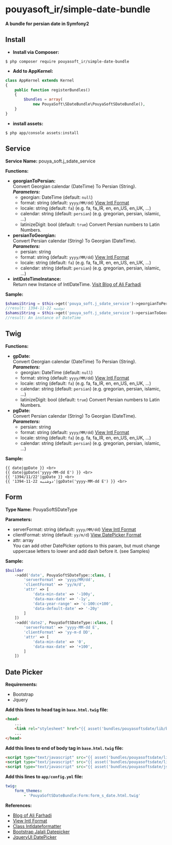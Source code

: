 pouyasoft_ir/simple-date-bundle
========================
**A bundle for persian date in Symfony2**

Install
--------------
- **Install via Composer:**

```
$ php composer require pouyasoft_ir/simple-date-bundle
```

- **Add to AppKernel:**

```php
class AppKernel extends Kernel
{
    public function registerBundles()
    {
        $bundles = array(
            new PouyaSoft\SDateBundle\PouyaSoftSDateBundle(),
    }
}
```

- **install assets:** 

```
$ php app/console assets:install
```

Service
--------------
**Service Name:** pouya_soft.j_sdate_service

**Functions:**
* **georgianToPersian:**  
    Convert Georgian calendar (DateTime) To Persian (String).  
    ***Parameters:***  
    * georgian: DateTime (default: `null`)
    * format: string (default: `yyyy/MM/dd`) [View Intl Format](http://userguide.icu-project.org/formatparse/datetime)
    * locale: string (default: `fa`) (e.g. fa, fa_IR, en, en_US, en_UK, ...)
    * calendar: string (default: `persian`) (e.g. gregorian, persian, islamic, ...)
    * latinizeDigit: bool (default: `true`) Convert Persian numbers to Latin Numbers.
* **persianToGeorgian:**  
    Convert Persian calendar (String) To Georgian (DateTime).  
    ***Parameters:***  
    * persian: string
    * format: string (default: `yyyy/MM/dd`) [View Intl Format](http://userguide.icu-project.org/formatparse/datetime)
    * locale: string (default: `fa`) (e.g. fa, fa_IR, en, en_US, en_UK, ...)
    * calendar: string (default: `persian`) (e.g. gregorian, persian, islamic, ...)
* **intlDateTimeInstance:**  
    Return new Instance of IntlDateTime. [Visit Blog of Ali Farhadi](http://farhadi.ir/blog/1389/02/10/persian-calendar-for-php-53/)

**Sample:**
```php
$shamsiString = $this->get('pouya_soft.j_sdate_service')->georgianToPersian(new \DateTime(), 'yyyy-MM-dd E');
//result: 1394-11-22 دوشنبه
$shamsiString = $this->get('pouya_soft.j_sdate_service')->persianToGeorgian('1394-11-22 دوشنبه', 'yyyy-MM-dd E');
//result: An instance of DateTime
```

Twig
--------------
**Functions:**  
* **gpDate:**  
    Convert Georgian calendar (DateTime) To Persian (String).  
    ***Parameters:***  
    * georgian: DateTime (default: `null`)
    * format: string (default: `yyyy/MM/dd`) [View Intl Format](http://userguide.icu-project.org/formatparse/datetime)
    * locale: string (default: `fa`) (e.g. fa, fa_IR, en, en_US, en_UK, ...)
    * calendar: string (default: `persian`) (e.g. gregorian, persian, islamic, ...)
    * latinizeDigit: bool (default: `true`) Convert Persian numbers to Latin Numbers.
* **pgDate:**  
    Convert Persian calendar (String) To Georgian (DateTime).  
    ***Parameters:***  
    * persian: string
    * format: string (default: `yyyy/MM/dd`) [View Intl Format](http://userguide.icu-project.org/formatparse/datetime)
    * locale: string (default: `fa`) (e.g. fa, fa_IR, en, en_US, en_UK, ...)
    * calendar: string (default: `persian`) (e.g. gregorian, persian, islamic, ...)

**Sample:**
```twig
{{ date|gpDate }} <br>
{{ date|gpDate('yyyy-MM-dd E') }} <br>
{{ '1394/11/22'|gpDate }} <br>
{{ '1394-11-22 دوشنبه'|gpDate('yyyy-MM-dd E') }} <br>
```

Form
--------------
**Type Name:** PouyaSoftSDateType  

**Parameters:**
* serverFormat: string (default: `yyyy/MM/dd`) [View Intl Format](http://userguide.icu-project.org/formatparse/datetime)  
* clientFormat: string (default: `yy/m/d`) [View DatePicker Format](https://api.jqueryui.com/datepicker/#utility-formatDate)  
* attr: array  
    You can add other DatePicker options to this param, but must change uppercase letters to lower and add dash before it. (see Samples) 

**Sample:**
```php
$builder
    ->add('date', PouyaSoftSDateType::class, [
        'serverFormat' => 'yyyy/MM/dd',
        'clientFormat' => 'yy/m/d',
        'attr' => [
            'data-min-date' => '-100y',
            'data-max-date' => '-1y',
            'data-year-range' => 'c-100:c+100',
            'data-default-date' => '-20y'
        ]
    ])
    ->add('date2', PouyaSoftSDateType::class, [
        'serverFormat' => 'yyyy-MM-dd E',
        'clientFormat' => 'yy-m-d DD',
        'attr' => [
            'data-min-date' => '0',
            'data-max-date' => '+100',
        ]
    ])
```


Date Picker
--------------
**Requirements:**
* Bootstrap
* Jquery

**Add this lines to head tag in `base.html.twig` file:**

```html
<head>
    ...
    <link rel="stylesheet" href="{{ asset('bundles/pouyasoftsdate/lib/bootstrap-datepicker/bootstrap-datepicker.min.css') }}"/>
    ...
</head>
```

**Add this lines to end of body tag in `base.html.twig` file:**
```html
<script type="text/javascript" src="{{ asset('bundles/pouyasoftsdate/lib/bootstrap-datepicker/bootstrap-datepicker.min.js') }}"></script>
<script type="text/javascript" src="{{ asset('bundles/pouyasoftsdate/lib/bootstrap-datepicker/bootstrap-datepicker.fa.min.js') }}"></script>
<script type="text/javascript" src="{{ asset('bundles/pouyasoftsdate/jsDatePicker.js') }}"></script>
```

**Add this lines to `app/config.yml` file:**
```yaml
twig:
    form_themes:
        - 'PouyaSoftSDateBundle:Form:form_s_date.html.twig'
```

**References:**
* [Blog of Ali Farhadi](http://farhadi.ir/blog/1389/02/10/persian-calendar-for-php-53/)
* [View Intl Format](http://userguide.icu-project.org/formatparse/datetime)
* [Class Intldateformatter](http://php.net/manual/en/class.intldateformatter.php)
* [Bootstrap Jalali Datepicker](http://mousavian.github.io/bootstrap-jalali-datepicker/)
* [JqueryUI DatePicker](https://api.jqueryui.com/datepicker)